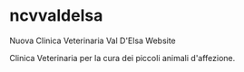 # ncvvaldelsa
Nuova Clinica Veterinaria Val D'Elsa Website

Clinica Veterinaria per la cura dei piccoli animali d'affezione.
